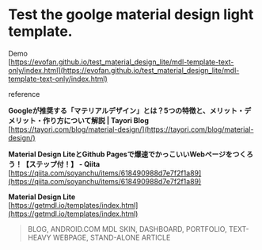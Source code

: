 # Test the goolge material design light template.

Demo  
[https://evofan.github.io/test_material_design_lite/mdl-template-text-only/index.html](https://evofan.github.io/test_material_design_lite/mdl-template-text-only/index.html)  


reference  

**Googleが推奨する「マテリアルデザイン」とは？5つの特徴と、メリット・デメリット・作り方について解説 | Tayori Blog**  
[https://tayori.com/blog/material-design/](https://tayori.com/blog/material-design/)  

**Material Design LiteとGithub Pagesで爆速でかっこいいWebページをつくろう！【ステップ付！】 - Qiita**  
[https://qiita.com/soyanchu/items/618490988d7e7f2f1a89](https://qiita.com/soyanchu/items/618490988d7e7f2f1a89)  

**Material Design Lite**  
[https://getmdl.io/templates/index.html](https://getmdl.io/templates/index.html)  
>BLOG, ANDROID.COM MDL SKIN, DASHBOARD, PORTFOLIO, TEXT-HEAVY WEBPAGE, STAND-ALONE ARTICLE  
